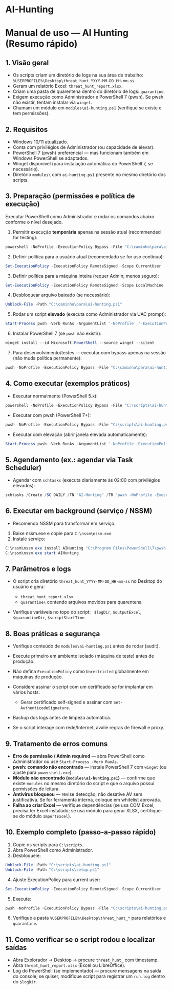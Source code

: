 # AI-Hunting

# Manual de uso — AI Hunting (Resumo rápido)

## 1. Visão geral

* Os scripts criam um diretório de logs na sua área de trabalho: `%USERPROFILE%\Desktop\threat_hunt_YYYY-MM-DD_HH-mm-ss`.
* Geram um relatório Excel: `threat_hunt_report.xlsx`.
* Criam uma pasta de quarentena dentro do diretório de logs: `quarantine`.
* Exigem execução como Administrador e PowerShell 7 (pwsh). Se pwsh não existir, tentam instalar via `winget`.
* Chamam um módulo em `modules\ai-hunting.ps1` (verifique se existe e tem permissões).

## 2. Requisitos

* Windows 10/11 atualizado.
* Conta com privilégios de Administrador (ou capacidade de elevar).
* PowerShell 7 (pwsh) preferencial — mas funcionam também em Windows PowerShell se adaptados.
* Winget disponível (para instalação automática do PowerShell 7, se necessário).
* Diretório `modules\` com `ai-hunting.ps1` presente no mesmo diretório dos scripts.

## 3. Preparação (permissões e política de execução)

Executar PowerShell como Administrador e rodar os comandos abaixo conforme o nível desejado.

1. Permitir execução **temporária** apenas na sessão atual (recommended for testing):

```powershell
powershell -NoProfile -ExecutionPolicy Bypass -File "C:\caminho\para\ai-hunting.ps1"
```

2. Definir política para o usuário atual (recomendado se for uso contínuo):

```powershell
Set-ExecutionPolicy -ExecutionPolicy RemoteSigned -Scope CurrentUser
```

3. Definir política para a máquina inteira (requer Admin; menos seguro):

```powershell
Set-ExecutionPolicy -ExecutionPolicy RemoteSigned -Scope LocalMachine
```

4. Desbloquear arquivo baixado (se necessário):

```powershell
Unblock-File -Path "C:\caminho\para\ai-hunting.ps1"
```

5. Rodar um script **elevado** (executa como Administrador via UAC prompt):

```powershell
Start-Process pwsh -Verb RunAs -ArgumentList '-NoProfile','-ExecutionPolicy','Bypass','-File',"C:\caminho\para\ai-hunting.ps1"
```

6. Instalar PowerShell 7 (se `pwsh` não existir):

```powershell
winget install --id Microsoft.PowerShell --source winget --silent
```

7. Para desenvolvimento/testes — executar com bypass apenas na sessão (não muda política permanente):

```powershell
pwsh -NoProfile -ExecutionPolicy Bypass -File "C:\caminho\para\ai-hunting.ps1"
```

## 4. Como executar (exemplos práticos)

* Executar normalmente (PowerShell 5.x):

```powershell
powershell -NoProfile -ExecutionPolicy Bypass -File "C:\scripts\ai-hunting.ps1"
```

* Executar com pwsh (PowerShell 7+):

```powershell
pwsh -NoProfile -ExecutionPolicy Bypass -File "C:\scripts\ai-hunting.ps1"
```

* Executar com elevação (abrir janela elevada automaticamente):

```powershell
Start-Process pwsh -Verb RunAs -ArgumentList '-NoProfile -ExecutionPolicy Bypass -File "C:\scripts\ai-hunting.ps1"'
```

## 5. Agendamento (ex.: agendar via Task Scheduler)

* Agendar com `schtasks` (executa diariamente às 02:00 com privilégios elevados):

```powershell
schtasks /Create /SC DAILY /TN "AI-Hunting" /TR "pwsh -NoProfile -ExecutionPolicy Bypass -File \"C:\scripts\ai-hunting.ps1\"" /ST 02:00 /RL HIGHEST /F
```

## 6. Executar em background (serviço / NSSM)

* Recomendo NSSM para transformar em serviço:

1. Baixe nssm.exe e copie para `C:\nssm\nssm.exe`.
2. Instale serviço:

```powershell
C:\nssm\nssm.exe install AIHunting "C:\Program Files\PowerShell\7\pwsh.exe" "-NoProfile -ExecutionPolicy Bypass -File \"C:\scripts\ai-hunting.ps1\""
C:\nssm\nssm.exe start AIHunting
```

## 7. Parâmetros e logs

* O script cria diretório `threat_hunt_YYYY-MM-DD_HH-mm-ss` no Desktop do usuário e gera:

  * `threat_hunt_report.xlsx`
  * `quarantine\` contendo arquivos movidos para quarentena
* Verifique variáveis no topo do script: ` $logDir`, `$outputExcel`, `$quarantineDir`, `$scriptStartTime`.

## 8. Boas práticas e segurança

* Verifique conteúdo de `modules\ai-hunting.ps1` antes de rodar (audit).
* Execute primeiro em ambiente isolado (máquina de teste) antes de produção.
* Não defina `ExecutionPolicy` como `Unrestricted` globalmente em máquinas de produção.
* Considere assinar o script com um certificado se for implantar em vários hosts:

  * Gerar certificado self-signed e assinar com `Set-AuthenticodeSignature`.
* Backup dos logs antes de limpeza automática.
* Se o script interage com rede/Internet, avalie regras de firewall e proxy.

## 9. Tratamento de erros comuns

* **Erro de permissão / Admin required** — abra PowerShell como Administrador ou use `Start-Process -Verb RunAs`.
* **pwsh: comando não encontrado** — instale PowerShell 7 com `winget` (ou ajuste para `powershell.exe`).
* **Módulo não encontrado (`modules\ai-hunting.ps1`)** — confirme que existe `modules` no mesmo diretório do script e que o arquivo possui permissões de leitura.
* **Antivírus bloqueou** — revise detecção; não desative AV sem justificativa. Se for ferramenta interna, coloque em whitelist aprovada.
* **Falha ao criar Excel** — verifique dependências (se usa COM Excel, precisa ter Excel instalado; se usa módulo para gerar XLSX, certifique-se do módulo `ImportExcel`).

## 10. Exemplo completo (passo-a-passo rápido)

1. Copie os scripts para `C:\scripts`.
2. Abra PowerShell como Administrador.
3. Desbloqueie:

```powershell
Unblock-File -Path "C:\scripts\ai-hunting.ps1"
Unblock-File -Path "C:\scripts\setup.ps1"
```

4. Ajuste ExecutionPolicy para current user:

```powershell
Set-ExecutionPolicy -ExecutionPolicy RemoteSigned -Scope CurrentUser
```

5. Execute:

```powershell
pwsh -NoProfile -ExecutionPolicy Bypass -File "C:\scripts\ai-hunting.ps1"
```

6. Verifique a pasta `%USERPROFILE%\Desktop\threat_hunt_*` para relatórios e `quarantine`.

## 11. Como verificar se o script rodou e localizar saídas

* Abra Explorador → Desktop → procure `threat_hunt_` com timestamp.
* Abra `threat_hunt_report.xlsx` (Excel ou LibreOffice).
* Log do PowerShell (se implementado) — procure mensagens na saída do console; se quiser, modifique script para registrar um `run.log` dentro do `$logDir`.

